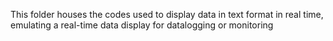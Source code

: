 This folder houses the codes used to display data in text format in real time, emulating a real-time data display for datalogging or monitoring
